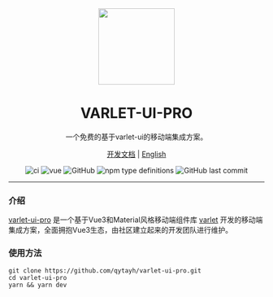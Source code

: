 <div align="center">
  <a href="https://varlet.gitee.io/varlet-ui/">
    <img src="https://github.com/qytayh/varlet-ui-pro/blob/main/public/logo.png?raw=true" width="150">
  </a>
  <h1>VARLET-UI-PRO</h1>
  <p>一个免费的基于varlet-ui的移动端集成方案。</p>
  <p>
    <a href="https://github.com/qytayh/varlet-ui-pro#readme">开发文档</a> | <a href="https://github.com/qytayh/varlet-ui-pro#README.en-US.md">English</a>
  </p>
  <p>
    <img src="https://img.shields.io/github/stars/qytayh/varlet-ui-pro" alt="ci" />
    <img src="https://img.shields.io/badge/vue-v3.2.0%2B-%23407fbc" alt="vue">
    <img alt="GitHub" src="https://img.shields.io/github/license/qytayh/varlet-ui-pro">
    <img alt="npm type definitions" src="https://img.shields.io/npm/types/typescript">
    <img alt="GitHub last commit" src="https://img.shields.io/github/last-commit/qytayh/varlet-ui-pro">
  </p>
</div>

---

### 介绍

[varlet-ui-pro](https://github.com/qytayh/varlet-ui-pro) 是一个基于Vue3和Material风格移动端组件库 [varlet](https://varlet.gitee.io/varlet-ui/) 开发的移动端集成方案，全面拥抱Vue3生态，由社区建立起来的开发团队进行维护。

### 使用方法 

```
git clone https://github.com/qytayh/varlet-ui-pro.git
cd varlet-ui-pro
yarn && yarn dev
```
